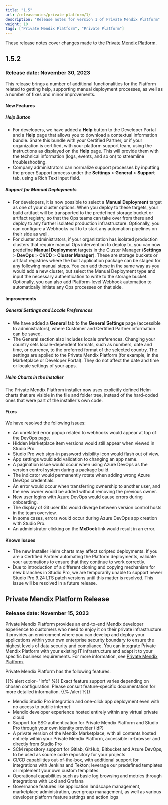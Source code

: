 ```yaml
---
title: "1.5"
url: /releasenotes/private-platform/1/
description: "Release notes for version 1 of Private Mendix Platform"
weight: 10
tags: ["Private Mendix Platform", "Private Platform"]
---
```


These release notes cover changes made to the [Private Mendix Platform](/private-mendix-platform/).

## 1.5.2

### Release date: November 30, 2023

This release brings a number of additional functionalities for the Platform related to getting help, supporting manual deployment processes, as well as a number of fixes and minor improvements.

#### New Features

##### Help Button

* For developers, we have added a **Help** button to the Developer Portal and a **Help** page that allows you to download a contextual information bundle. Share this bundle with your Certified Partner, or if your organization is certified, with your platform support team, using the instructions as displayed on the **Help** page. This will provide them with the technical information (logs, events, and so on) to streamline troubleshooting.
* Company administrators can normalize support processes by inputting the proper Support process under the **Settings** > **General** > **Support** tab, using a Rich Text input field.

##### Support for Manual Deployments

* For developers, it is now possible to select a **Manual Deployment** target as one of your cluster options. When you deploy to these targets, your build artifact will be transported to the predefined storage bucket or artifact registry, so that the Ops teams can take over from there and deploy to any further isolated production infrastructure. Optionally, you can configure a Webhooks call to to start any automation pipelines on their side as well.
* For cluster administrators, if your organization has isolated production clusters that require manual Ops intervention to deploy to, you can now predefine **Manual Deployment** targets in the Cluster Manager (**Settings** > **DevOps** > **CI/CD** > **Cluster Manager**). These are storage buckets or artifact registries where the built application package can be staged for any following manual steps. You can add these in the same way as you would add a new cluster, but select the Manual Deployment type and input the necessary authentication to write to the storage bucket. Optionally, you can also add Platform-level Webhook automation to automatically initiate any Ops processes on that side.

#### Improvements

##### General Settings and Locale Preferences

* We have added a **General** tab to the **General Settings** page (accessible to administrators), where Customer and Certified Partner information can be saved. 
* The General section also includes locale preferences. Changing your country sets locale-dependent formats, such as numbers, date and time, or currency, to the preferred format of the selected country. The settings are applied to the Private Mendix Platform (for example, in the Marketplace or Developer Portal). They do not affect the date and time or locale settings of your apps.

##### Helm Charts in the Installer

The Private Mendix Platfrom installer now uses explicitly defined Helm charts that are visible in the file and folder tree, instead of the hard-coded ones that were part of the installer's own code.

#### Fixes

We have resolved the following issues:

* An unrelated error popup related to webhooks would appear at top of the DevOps page.
* Hidden Marketplace item versions would still appear when viewed in Studio Pro.
* Studio Pro web sign-in password visibility icon would flash out of view.
* App settings would add validation to changing an app name.
* A pagination issue would occur when using Azure DevOps as the version control system during a package build.
* The indicator would permanently rotate when adding wrong Azure DevOps credentials.
* An error would occur when transferring ownership to another user, and the new owner would be added without removing the previous owner.
* New user logins with Azure DevOps would cause errors during onboarding.
* The display of Git user IDs would diverge between version control hosts in the team overview.
* In some cases, errors would occur during Azure DevOps app creation with Studio Pro.
* An administrator clicking on the **MxDock** link would result in an error.

#### Known Issues

* The new Installer Helm charts may affect scripted deployments. If you are a Certified Partner automating the Platform deployments, validate your automations to ensure that they continue to work correctly.
* Due to introduction of a different cloning and copying mechanism for new branches in Studio Pro, we are temporarily unable to support newer Studio Pro 9.24 LTS patch versions until this matter is resolved. This issue will be resolved in a future release.

## Private Mendix Platform Release

### Release date: November 15, 2023

Private Mendix Platform provides an end-to-end Mendix developer experience to customers who need to enjoy it on their private infrastructure. It provides an environment where you can develop and deploy your applications within your own enterprise security boundary to ensure the highest levels of data security and compliance. You can integrate Private Mendix Platform with your existing IT infrastructure and adapt it to your specific business requirements. For more information, see [Private Mendix Platform](/private-mendix-platform/).

Private Mendix Platform has the following features.

{{% alert color="info" %}}
Exact feature support varies depending on chosen configuration. Please consult feature-specific documentation for more detailed information.
{{% /alert %}}

* Mendix Studio Pro integration and one-click app deployment even with no access to public internet
* Mendix developer experience hosted entirely within any virtual private cloud
* Support for SSO authentication for Private Mendix Platform and Studio Pro through your own identity provider (IdP)
* A private version of the Mendix Marketplace, with all contents hosted entirely within your Private Mendix Platform, accessible in-browser and directly from Studio Pro
* SCM repository support for Gitlab, GitHub, Bitbucket and Azure DevOps, to be used as source code repository for your projects
* CI/CD capabilities out-of-the-box, with additional support for integrations with Jenkins and Tekton; leverage our predefined templates or implement your own custom templates
* Operational capabilities such as basic log browsing and metrics through integrations with Loki and Grafana
* Governance features like application landscape management, marketplace administration, user group management, as well as various developer platform feature settings and action logs
